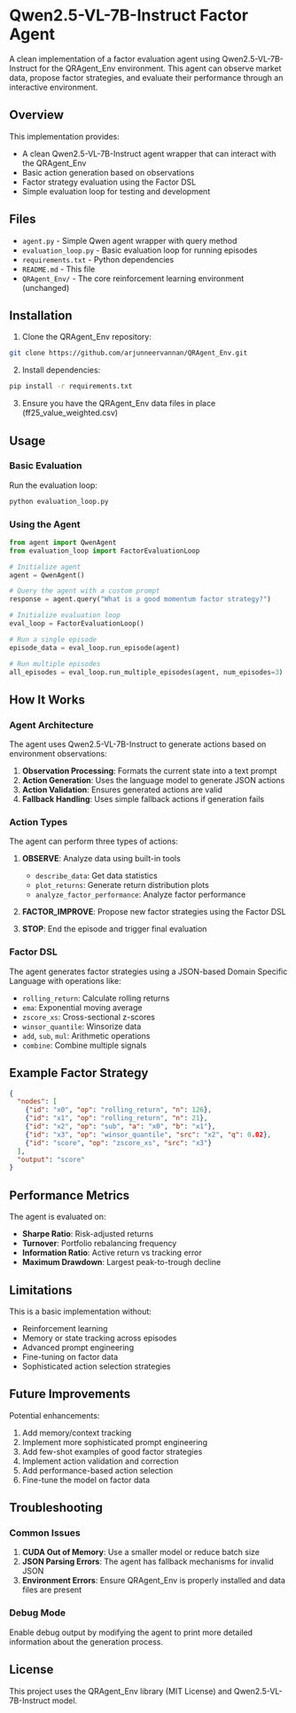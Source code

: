 # Qwen2.5-VL-7B-Instruct Factor Agent

A clean implementation of a factor evaluation agent using Qwen2.5-VL-7B-Instruct for the QRAgent_Env environment. This agent can observe market data, propose factor strategies, and evaluate their performance through an interactive environment.

## Overview

This implementation provides:
- A clean Qwen2.5-VL-7B-Instruct agent wrapper that can interact with the QRAgent_Env
- Basic action generation based on observations
- Factor strategy evaluation using the Factor DSL
- Simple evaluation loop for testing and development

## Files

- `agent.py` - Simple Qwen agent wrapper with query method
- `evaluation_loop.py` - Basic evaluation loop for running episodes
- `requirements.txt` - Python dependencies
- `README.md` - This file
- `QRAgent_Env/` - The core reinforcement learning environment (unchanged)

## Installation

1. Clone the QRAgent_Env repository:
```bash
git clone https://github.com/arjunneervannan/QRAgent_Env.git
```

2. Install dependencies:
```bash
pip install -r requirements.txt
```

3. Ensure you have the QRAgent_Env data files in place (ff25_value_weighted.csv)

## Usage

### Basic Evaluation

Run the evaluation loop:

```bash
python evaluation_loop.py
```

### Using the Agent

```python
from agent import QwenAgent
from evaluation_loop import FactorEvaluationLoop

# Initialize agent
agent = QwenAgent()

# Query the agent with a custom prompt
response = agent.query("What is a good momentum factor strategy?")

# Initialize evaluation loop
eval_loop = FactorEvaluationLoop()

# Run a single episode
episode_data = eval_loop.run_episode(agent)

# Run multiple episodes
all_episodes = eval_loop.run_multiple_episodes(agent, num_episodes=3)
```

## How It Works

### Agent Architecture

The agent uses Qwen2.5-VL-7B-Instruct to generate actions based on environment observations:

1. **Observation Processing**: Formats the current state into a text prompt
2. **Action Generation**: Uses the language model to generate JSON actions
3. **Action Validation**: Ensures generated actions are valid
4. **Fallback Handling**: Uses simple fallback actions if generation fails

### Action Types

The agent can perform three types of actions:

1. **OBSERVE**: Analyze data using built-in tools
   - `describe_data`: Get data statistics
   - `plot_returns`: Generate return distribution plots
   - `analyze_factor_performance`: Analyze factor performance

2. **FACTOR_IMPROVE**: Propose new factor strategies using the Factor DSL

3. **STOP**: End the episode and trigger final evaluation

### Factor DSL

The agent generates factor strategies using a JSON-based Domain Specific Language with operations like:
- `rolling_return`: Calculate rolling returns
- `ema`: Exponential moving average
- `zscore_xs`: Cross-sectional z-scores
- `winsor_quantile`: Winsorize data
- `add`, `sub`, `mul`: Arithmetic operations
- `combine`: Combine multiple signals

## Example Factor Strategy

```json
{
  "nodes": [
    {"id": "x0", "op": "rolling_return", "n": 126},
    {"id": "x1", "op": "rolling_return", "n": 21},
    {"id": "x2", "op": "sub", "a": "x0", "b": "x1"},
    {"id": "x3", "op": "winsor_quantile", "src": "x2", "q": 0.02},
    {"id": "score", "op": "zscore_xs", "src": "x3"}
  ],
  "output": "score"
}
```

## Performance Metrics

The agent is evaluated on:
- **Sharpe Ratio**: Risk-adjusted returns
- **Turnover**: Portfolio rebalancing frequency
- **Information Ratio**: Active return vs tracking error
- **Maximum Drawdown**: Largest peak-to-trough decline

## Limitations

This is a basic implementation without:
- Reinforcement learning
- Memory or state tracking across episodes
- Advanced prompt engineering
- Fine-tuning on factor data
- Sophisticated action selection strategies

## Future Improvements

Potential enhancements:
1. Add memory/context tracking
2. Implement more sophisticated prompt engineering
3. Add few-shot examples of good factor strategies
4. Implement action validation and correction
5. Add performance-based action selection
6. Fine-tune the model on factor data

## Troubleshooting

### Common Issues

1. **CUDA Out of Memory**: Use a smaller model or reduce batch size
2. **JSON Parsing Errors**: The agent has fallback mechanisms for invalid JSON
3. **Environment Errors**: Ensure QRAgent_Env is properly installed and data files are present

### Debug Mode

Enable debug output by modifying the agent to print more detailed information about the generation process.

## License

This project uses the QRAgent_Env library (MIT License) and Qwen2.5-VL-7B-Instruct model.